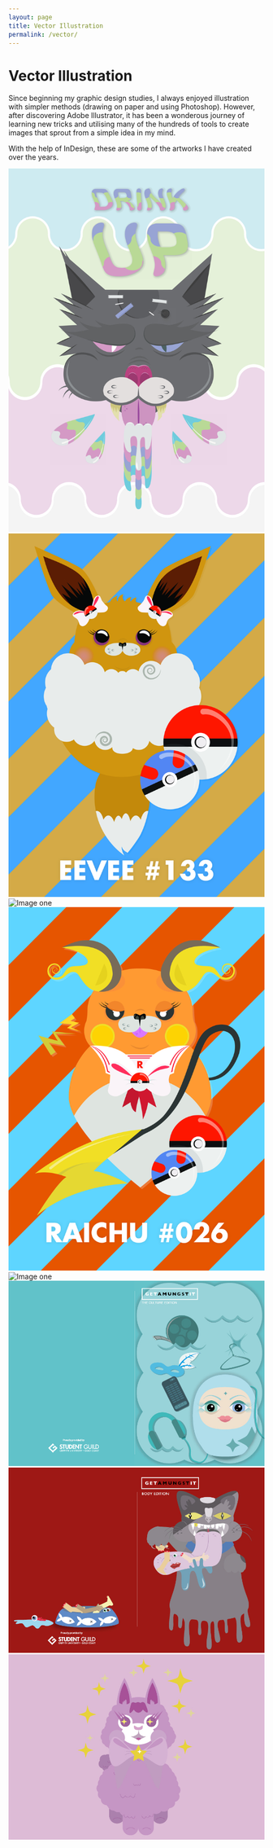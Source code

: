 ```yaml
---
layout: page
title: Vector Illustration
permalink: /vector/
---
```


# Vector Illustration

Since beginning my graphic design studies, I always enjoyed illustration with simpler methods (drawing on paper and using Photoshop). However, after discovering Adobe Illustrator, it has been a wonderous journey of learning new tricks and utilising many of the hundreds of tools to create images that sprout from a simple idea in my mind. 

With the help of InDesign, these are some of the artworks I have created over the years.

![Image one](/img/projects/vector/Drink%20Up%20Cat%20Illustration%20BACKGROUND.jpg)
![Image one](/img/projects/vector/EEVEE%20POSTER.jpg)
![Image one](/img/projects/vector/FLAREON%20POSTER.jpg)
![Image one](/img/projects/vector/RAICHU%20POSTER.jpg)
![Image one](/img/projects/vector/BAT%20INSTAGRAM.jpg)
![Image one](/img/projects/vector/z6.jpg)
![Image one](/img/projects/vector/z5.jpg)
![Image one](/img/projects/vector/z3.jpg)
